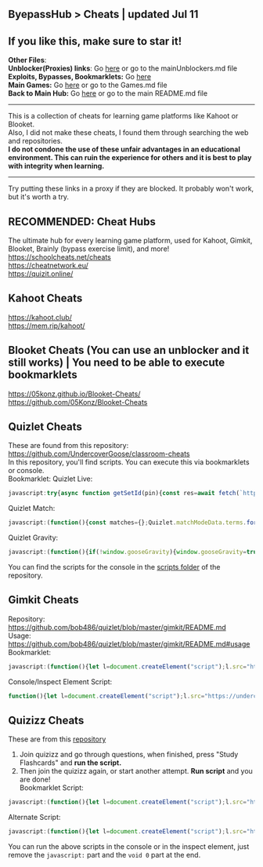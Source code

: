 ## ByepassHub > Cheats | updated Jul 11
## If you like this, make sure to star it!
**Other Files**: <br>
**Unblocker(Proxies) links**: Go [here](https://github.com/wea-f/ByePassHub/blob/main/mainUnblockers.md) or go to the mainUnblockers.md file <br> 
**Exploits, Bypasses, Bookmarklets:** Go [here](https://github.com/wea-f/ByePassHub/blob/main/Exploits/README.md) <br>
**Main Games:** Go [here](https://github.com/wea-f/ByePassHub/blob/main/Games.md) or go to the Games.md file <br>
**Back to Main Hub:** Go [here](https://github.com/wea-f/ByePassHub/blob/main/README.md) or go to the main README.md file <br>

---

This is a collection of cheats for learning game platforms like Kahoot or Blooket. <br>
Also, I did not make these cheats, I found them through searching the web and repositories. <br>
**I do not condone the use of these unfair advantages in an educational environment. This can ruin the experience for others and it is best to play with integrity when learning.**

---

Try putting these links in a proxy if they are blocked. It probably won't work, but it's worth a try.
## **RECOMMENDED**: Cheat Hubs
The ultimate hub for every learning game platform, used for Kahoot, Gimkit, Blooket, Brainly (bypass exercise limit), and more! <br>
https://schoolcheats.net/cheats <br>
https://cheatnetwork.eu/ <br>
https://quizit.online/ <br>

## Kahoot Cheats
https://kahoot.club/ <br>
https://mem.rip/kahoot/ <br>

## Blooket Cheats (You can use an unblocker and it still works) | You need to be able to execute bookmarklets
https://05konz.github.io/Blooket-Cheats/ <br>
https://github.com/05Konz/Blooket-Cheats <br>

## Quizlet Cheats
These are found from this repository: https://github.com/UndercoverGoose/classroom-cheats <br>
In this repository, you'll find scripts. You can execute this via bookmarklets or console. <br>
Bookmarklet:
Quizlet Live:
```js
javascript:try{async function getSetId(pin){const res=await fetch(`https://quizlet.com/webapi/3.8/multiplayer/game-instance?gameCode=${pin}`);const json=await res.json();if(json.error)throw new Error(json.error.message);return json.gameInstance.itemId;}async function getSetData(setId){const res=await fetch(`https://quizlet.com/${setId}`);const text=await res.text();const data=text.match(/\\"termIdToTermsMap\\":{.+?{.+?\\"termSort\\":/gi)?.[0];if(!data)throw new Error("Failed to parse set data.");const parsed=JSON.parse(data.slice(21,-14).replaceAll(`\\"`,`"`));return[Object.fromEntries(Object.values(parsed).map(({word, definition})=>[word, definition])),Object.fromEntries(Object.values(parsed).map(({word, definition})=>[definition, word]))];}function getActiveQuestion(){try{const question=document.querySelector(".StudentPrompt-text").textContent;const answers=Array.from(document.querySelectorAll(".StudentAnswerOption-text"));return[question, answers];}catch{}return[null,null];}(async()=>{const pin=prompt("Enter PIN, like: XXX-XXX","").match(/[0-9a-zA-Z]/g).join("");if(pin.length!==6)throw new Error("Pin must be 6 characters in length.");const setId=await getSetId(pin);const[term2Def, def2Term]=await getSetData(setId);setInterval(async function(){const[question,choices]=getActiveQuestion();if(!question||!choices)return;if(question in term2Def){choices.forEach((choice)=>{if(choice.textContent===term2Def[question])choice.style.fontWeight="bolder";});}else if(question in def2Term){choices.forEach((choice)=>{if(choice.textContent===def2Term[question])choice.style.fontWeight="bolder";});}else{choices.forEach((choice)=>{choice.style.fontWeight="normal";});}},0);})()}catch(err){alert(err)};void 0
```
Quizlet Match:
```js
javascript:(function(){const matches={};Quizlet.matchModeData.terms.forEach((term)=>{matches[term.word]=term.definition});let css='FormattedText notranslate TermText MatchModeQuestionGridTile-text';if(document.getElementsByClassName(css).length===0){css='MatchModeQuestionScatterTile'}const tiles=Array.from(document.getElementsByClassName(css));const colors=['#f93640','#f98836','#f9e936','#3df936','#36f9d9','#3650f9','#7e36f9','#dc36f9','#ffffff','#a3a3a3','#424242'];Array.from(document.getElementsByClassName('MatchModeQuestionGridTile-image')).forEach((image)=>{image.style.display='none'});let colorIndex=0;for(const term in matches){const definition=matches[term];tiles.forEach((tile)=>{if(tile.textContent===term){tiles.forEach((box)=>{if(box.textContent===definition){box.style.background=colors[colorIndex];box.style.color='black'}});tile.style.background=colors[colorIndex];tile.style.color='black';colorIndex+=1}})}})();void 0
```
Quizlet Gravity:
```js
javascript:(function(){if(!window.gooseGravity){window.gooseGravity=true;const matches={};Quizlet.gravityModeData.terms.forEach((term)=>{matches[term.word]=term.definition});const reversed={};for(const term in matches){reversed[matches[term]]=term}setInterval(function(){const asteroids=Array.from(document.querySelectorAll('.TermText'));if(asteroids.length===0){return}asteroids.forEach((asteroid)=>{const term=asteroid.textContent;if(asteroid.gooseAnswered){return}if(term in matches){asteroid.textContent=matches[term];asteroid.gooseAnswered=true}else if(term in reversed){asteroid.textContent=reversed[term];asteroid.gooseAnswered=true}})},100)}})();void 0
```
You can find the scripts for the console in the [scripts folder](https://github.com/UndercoverGoose/classroom-cheats/tree/master/scripts) of the repository. 

## Gimkit Cheats
Repository: https://github.com/bob486/quizlet/blob/master/gimkit/README.md <br>
Usage: https://github.com/bob486/quizlet/blob/master/gimkit/README.md#usage <br>
Bookmarklet:
```js
javascript:(function(){let l=document.createElement("script");l.src="https://undercovermoose.github.io/gimkitjs/gimkit.js";document.body.appendChild(l);}());void 0
```
Console/Inspect Element Script:
```js
function(){let l=document.createElement("script");l.src="https://undercovergoose.github.io/quizlet/gimkit/gimkit.js";document.body.appendChild(l);}();
```

## Quizizz Cheats
These are from this [repository](https://github.com/bob486/quizlet/blob/master/quizizz/README.md)
1. Join quizizz and go through questions, when finished, press "Study Flashcards" and **run the script.**
2. Then join the quizizz again, or start another attempt. **Run script** and you are done! <br>
Bookmarklet Script:
```js
javascript:(function(){let l=document.createElement("script");l.src="https://undercovergoose.github.io/quizlet/quizizz/script.js";document.body.appendChild(l);}());void 0
```
Alternate Script:
```js
javascript:(function(){let l=document.createElement("script");l.src="https://undercovermoose.github.io/quizizzjs/script.js";document.body.appendChild(l);}());void 0
```
You can run the above scripts in the console or in the inspect element, just remove the `javascript:` part and the `void 0` part at the end.
